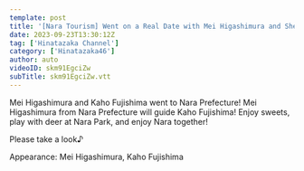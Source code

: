 ```yaml
---
template: post
title: '[Nara Tourism] Went on a Real Date with Mei Higashimura and She was So Handsome that I Fell in Love with Her Again [Meikaho]'
date: 2023-09-23T13:30:12Z
tag: ['Hinatazaka Channel']
category: ['Hinatazaka46']
author: auto 
videoID: skm91EgciZw
subTitle: skm91EgciZw.vtt
---
```

Mei Higashimura and Kaho Fujishima went to Nara Prefecture! Mei Higashimura from Nara Prefecture will guide Kaho Fujishima! Enjoy sweets, play with deer at Nara Park, and enjoy Nara together!

Please take a look♪

Appearance: Mei Higashimura, Kaho Fujishima
